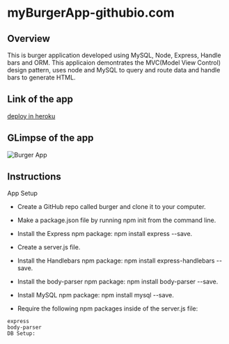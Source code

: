 # myBurgerApp-githubio.com


## Overview
This is burger application developed using MySQL, Node, Express, Handle bars and ORM.  This applicaion demontrates the MVC(Model View Control) design pattern, uses node and MySQL to query and route data and handle bars to generate HTML.


## Link of the app
[deploy in heroku](https://cryptic-mountain-57236.herokuapp.com)

## GLimpse of the app
![Burger App](public/assets/myBurger.gif)


## Instructions
App Setup
- Create a GitHub repo called burger and clone it to your computer.

- Make a package.json file by running npm init from the command line.

- Install the Express npm package: npm install express --save.

- Create a server.js file.

- Install the Handlebars npm package: npm install express-handlebars --save.


- Install the body-parser npm package: npm install body-parser --save.

- Install MySQL npm package: npm install mysql --save.

- Require the following npm packages inside of the server.js file:
```
express
body-parser
DB Setup:
```
